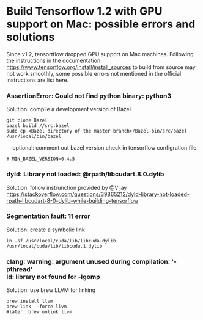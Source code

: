 Build Tensorflow 1.2 with GPU support on Mac: possible errors and solutions
=====

Since v1.2, tensortflow dropped GPU support on Mac machines.
Following the instructions in the documentation https://www.tensorflow.org/install/install_sources to build from source may not work smoothly, some possible errors not mentioned in the official instructions are list here.

### AssertionError: Could not find python binary: python3
Solution: compile a development version of Bazel

    git clone Bazel
    bazel build //src:bazel
    sudo cp <Bazel directory of the master branch>/Bazel-bin/src/bazel /usr/local/bin/bazel
    
optional: comment out bazel version check in tensorflow configration file

    # MIN_BAZEL_VERSION=0.4.5

### dyld: Library not loaded: @rpath/libcudart.8.0.dylib
Solution: follow instrunction provided by @Vijay https://stackoverflow.com/questions/39865212/dyld-library-not-loaded-rpath-libcudart-8-0-dylib-while-building-tensorflow

### Segmentation fault: 11 error
Solution: create a symbolic link
    
    ln -sf /usr/local/cuda/lib/libcuda.dylib /usr/local/cuda/lib/libcuda.1.dylib

### clang: warning: argument unused during compilation: '-pthread' <br/> ld: library not found for -lgomp
Solution: use brew LLVM for linking

    brew install llvm
    brew link --force llvm
    #later: brew unlink llvm
